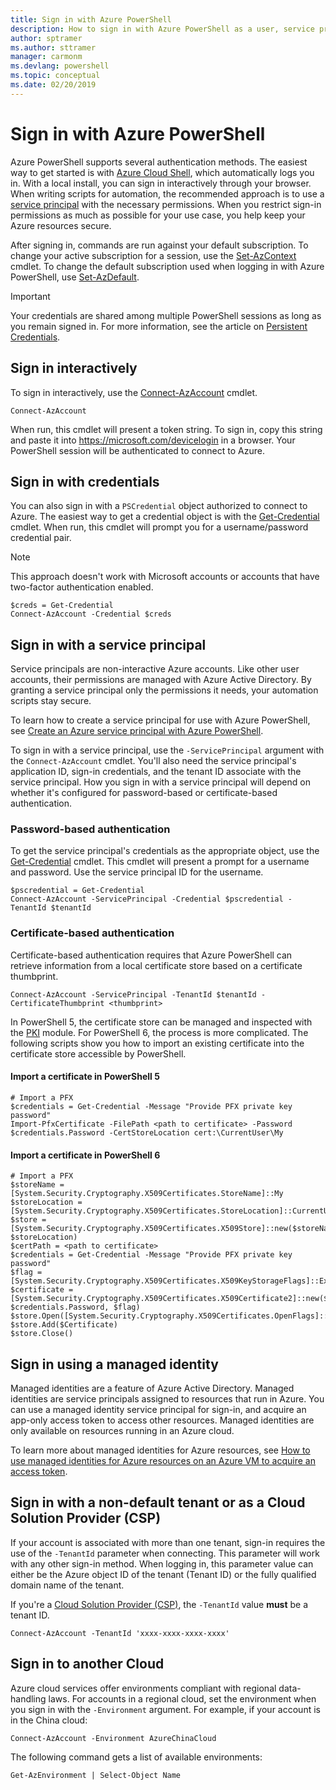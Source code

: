 ```yaml
---
title: Sign in with Azure PowerShell
description: How to sign in with Azure PowerShell as a user, service principal, or with managed identities for Azure resources.
author: sptramer
ms.author: sttramer
manager: carmonm
ms.devlang: powershell
ms.topic: conceptual
ms.date: 02/20/2019
---
```

# Sign in with Azure PowerShell

Azure PowerShell supports several authentication methods. The easiest way to get started is with [Azure Cloud Shell](/azure/cloud-shell/overview), which automatically logs you in. With a local install, you can sign in interactively through your browser. When writing scripts for automation, the recommended approach is to use a [service principal](create-azure-service-principal-azureps.md) with the necessary permissions. When you restrict sign-in permissions as much as possible for your use case, you help keep your Azure resources secure.

After signing in, commands are run against your default subscription. To change your active subscription for a session, use the [Set-AzContext](/powershell/module/az.accounts/set-azcontext) cmdlet. To change the default subscription used when logging in with Azure PowerShell, use [Set-AzDefault](/powershell/module/az.accounts/set-azdefault).

> [!IMPORTANT]
>
> Your credentials are shared among multiple PowerShell sessions as long as you remain signed in.
> For more information, see the article on [Persistent Credentials](context-persistence.md).

## Sign in interactively

To sign in interactively, use the [Connect-AzAccount](/powershell/module/az.accounts/connect-azaccount) cmdlet.

```azurepowershell-interactive
Connect-AzAccount
```

When run, this cmdlet will present a token string. To sign in, copy this string and paste it into https://microsoft.com/devicelogin in a browser. Your PowerShell session will
be authenticated to connect to Azure.

## Sign in with credentials

You can also sign in with a `PSCredential` object authorized to connect to Azure.
The easiest way to get a credential object is with the [Get-Credential](/powershell/module/Microsoft.PowerShell.Security/Get-Credential) cmdlet. When run, this cmdlet will prompt you for a username/password credential pair.

> [!Note]
> This approach doesn't work with Microsoft accounts or accounts that have two-factor authentication enabled.

```azurepowershell-interactive
$creds = Get-Credential
Connect-AzAccount -Credential $creds
```

## Sign in with a service principal

Service principals are non-interactive Azure accounts. Like other user accounts, their permissions are managed with Azure Active Directory. By granting a service principal only the permissions it needs, your automation scripts stay secure.

To learn how to create a service principal for use with Azure PowerShell, see [Create an Azure service principal with Azure PowerShell](create-azure-service-principal-azureps.md).

To sign in with a service principal, use the `-ServicePrincipal` argument with the `Connect-AzAccount` cmdlet. You'll also need the service principal's application ID,
sign-in credentials, and the tenant ID associate with the service principal. How you sign in with a service principal will depend on whether it's configured for password-based or certificate-based authentication.

### Password-based authentication

To get the service principal's credentials as the appropriate object, use the [Get-Credential](/powershell/module/microsoft.powershell.security/get-credential) cmdlet. This cmdlet will present a prompt for a username and password. Use the service principal ID for the username.

```azurepowershell-interactive
$pscredential = Get-Credential
Connect-AzAccount -ServicePrincipal -Credential $pscredential -TenantId $tenantId
```

### Certificate-based authentication

Certificate-based authentication requires that Azure PowerShell can retrieve information from a local certificate
store based on a certificate thumbprint.

```azurepowershell-interactive
Connect-AzAccount -ServicePrincipal -TenantId $tenantId -CertificateThumbprint <thumbprint>
```

In PowerShell 5, the certificate store can be managed and inspected with the [PKI](/powershell/module/pkiclient) module. For PowerShell 6, the process is more complicated. The following scripts show you how to import an existing certificate into the certificate store accessible by PowerShell.

#### Import a certificate in PowerShell 5

```azurepowershell-interactive
# Import a PFX
$credentials = Get-Credential -Message "Provide PFX private key password"
Import-PfxCertificate -FilePath <path to certificate> -Password $credentials.Password -CertStoreLocation cert:\CurrentUser\My
```

#### Import a certificate in PowerShell 6

```azurepowershell-interactive
# Import a PFX
$storeName = [System.Security.Cryptography.X509Certificates.StoreName]::My 
$storeLocation = [System.Security.Cryptography.X509Certificates.StoreLocation]::CurrentUser 
$store = [System.Security.Cryptography.X509Certificates.X509Store]::new($storeName, $storeLocation) 
$certPath = <path to certificate>
$credentials = Get-Credential -Message "Provide PFX private key password"
$flag = [System.Security.Cryptography.X509Certificates.X509KeyStorageFlags]::Exportable 
$certificate = [System.Security.Cryptography.X509Certificates.X509Certificate2]::new($certPath, $credentials.Password, $flag) 
$store.Open([System.Security.Cryptography.X509Certificates.OpenFlags]::ReadWrite) 
$store.Add($Certificate) 
$store.Close()
```

## Sign in using a managed identity 

Managed identities are a feature of Azure Active Directory. Managed identities are service principals assigned to resources that run in Azure. You can use a managed identity
service principal for sign-in, and acquire an app-only access token to access other resources. Managed identities are only available on resources running in an Azure cloud.

To learn more about managed identities for Azure resources, see
[How to use managed identities for Azure resources on an Azure VM to acquire an access token](/azure/active-directory/managed-identities-azure-resources/how-to-use-vm-token).

## Sign in with a non-default tenant or as a Cloud Solution Provider (CSP)

If your account is associated with more than one tenant, sign-in requires the use of the `-TenantId` parameter
when connecting. This parameter will work with any other sign-in method. When logging in, this parameter value
can either be the Azure object ID of the tenant (Tenant ID) or the fully qualified domain name of the tenant.

If you're a [Cloud Solution Provider (CSP)](https://azure.microsoft.com/en-us/offers/ms-azr-0145p/), the `-TenantId` value **must** be a tenant ID.

```azurepowershell-interactive
Connect-AzAccount -TenantId 'xxxx-xxxx-xxxx-xxxx'
```

## Sign in to another Cloud

Azure cloud services offer environments compliant with regional data-handling laws.
For accounts in a regional cloud, set the environment when you sign in with the `-Environment` argument.
For example, if your account is in the China cloud:

```azurepowershell-interactive
Connect-AzAccount -Environment AzureChinaCloud
```

The following command gets a list of available environments:

```azurepowershell-interactive
Get-AzEnvironment | Select-Object Name
```